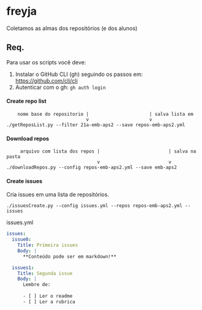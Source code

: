 # freyja
Coletamos as almas dos repositórios (e dos alunos)

## Req.

Para usar os scripts você deve:

1. Instalar o GitHub CLI (gh) seguindo os passos em: https://github.com/cli/cli
2. Autenticar com o gh: `gh auth login` 

#### Create repo list

```  
    nome base do repositorio |                      | salva lista em
                             v                      v
./getReposList.py --filter 21a-emb-aps2 --save repos-emb-aps2.yml
```

#### Download repos

```
     arquivo com lista dos repos |                         | salva na pasta
                                 v                         v
./downloadRepos.py --config repos-emb-aps2.yml --save emb-aps2
```

#### Create issues 

Cria issues em uma lista de repositórios.

```
./issuesCreate.py --config issues.yml --repos repos-emb-aps2.yml --issues
```

issues.yml

``` yml
issues:
  issue0:
    Title: Primeira issues
    Body: |
      **Conteúdo pode ser em markdown!**

  issues1:
    Title: Segunda issue
    Body: |
      Lembre de:
      
      - [ ] Ler o readme
      - [ ] Ler a rubrica
``` 


